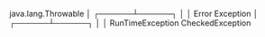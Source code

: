 java.lang.Throwable
         │
  ┌──────┴──────┐
  │             │
Error      Exception
                 │
          ┌──────┴──────┐
          │             │
    RunTimeException  CheckedException